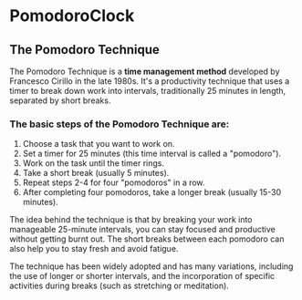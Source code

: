 # PomodoroClock

## The Pomodoro Technique
The Pomodoro Technique is a **time management method** developed by Francesco Cirillo in the late 1980s. It's a productivity technique that uses a timer to break down work into intervals, traditionally 25 minutes in length, separated by short breaks.

### The basic steps of the Pomodoro Technique are:
1. Choose a task that you want to work on.
2. Set a timer for 25 minutes (this time interval is called a "pomodoro").
3. Work on the task until the timer rings.
4. Take a short break (usually 5 minutes).
5. Repeat steps 2-4 for four "pomodoros" in a row.
6. After completing four pomodoros, take a longer break (usually 15-30 minutes).

The idea behind the technique is that by breaking your work into manageable 25-minute intervals, you can stay focused and productive without getting burnt out. The short breaks between each pomodoro can also help you to stay fresh and avoid fatigue.

The technique has been widely adopted and has many variations, including the use of longer or shorter intervals, and the incorporation of specific activities during breaks (such as stretching or meditation).
